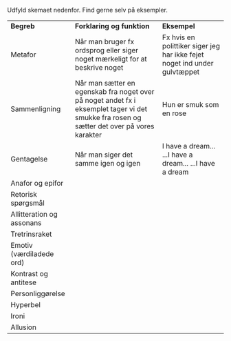 Udfyld skemaet nedenfor. Find gerne selv på eksempler.

|                           |                                                                                                                                            |                                                                           |
| ------------------------- | ------------------------------------------------------------------------------------------------------------------------------------------ | ------------------------------------------------------------------------- |
| **Begreb**                | **Forklaring og funktion**                                                                                                                 | **Eksempel**                                                              |
| Metafor                   | Når man bruger fx ordsprog eller siger noget mærkeligt for at beskrive noget                                                               | Fx hvis en polittiker siger jeg har ikke fejet noget ind under gulvtæppet |
| Sammenligning             | Når man sætter en egenskab fra noget over på noget andet fx i eksemplet tager vi det smukke fra rosen og sætter det over på vores karakter | Hun er smuk som en rose                                                   |
| Gentagelse                | Når man siger det samme igen og igen                                                                                                       | I have a dream... ...I have a dream... ...I have a dream                  |
| Anafor og epifor          |                                                                                                                                            |                                                                           |
| Retorisk spørgsmål        |                                                                                                                                            |                                                                           |
| Allitteration og assonans |                                                                                                                                            |                                                                           |
| Tretrinsraket             |                                                                                                                                            |                                                                           |
| Emotiv (værdiladede ord)  |                                                                                                                                            |                                                                           |
| Kontrast og antitese      |                                                                                                                                            |                                                                           |
| Personliggørelse          |                                                                                                                                            |                                                                           |
| Hyperbel                  |                                                                                                                                            |                                                                           |
| Ironi                     |                                                                                                                                            |                                                                           |
| Allusion                  |                                                                                                                                            |                                                                           |

